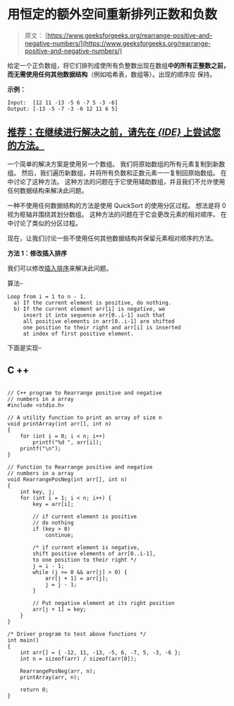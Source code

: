 # 用恒定的额外空间重新排列正数和负数

> 原文： [https://www.geeksforgeeks.org/rearrange-positive-and-negative-numbers/](https://www.geeksforgeeks.org/rearrange-positive-and-negative-numbers/)

给定一个正负数组，将它们排列成使所有负整数出现在数组**中的所有正整数之前，而无需使用任何其他数据结构**（例如哈希表，数组等）。出现的顺序应 保持。

**示例：**

```
Input:  [12 11 -13 -5 6 -7 5 -3 -6]
Output: [-13 -5 -7 -3 -6 12 11 6 5]

```

## [推荐：在继续进行解决之前，请先在 ***<u>{IDE}</u>*** 上尝试您的方法。](https://ide.geeksforgeeks.org/)

一个简单的解决方案是使用另一个数组。 我们将原始数组的所有元素复制到新数组。 然后，我们遍历新数组，并将所有负数和正数元素一一复制回原始数组。 在中讨论了这种方法。 这种方法的问题在于它使用辅助数组，并且我们不允许使用任何数据结构来解决此问题。

一种不使用任何数据结构的方法是使用 QuickSort 的使用分区过程。 想法是将 0 视为枢轴并围绕其划分数组。 这种方法的问题在于它会更改元素的相对顺序。 在中讨论了类似的分区过程。

现在，让我们讨论一些不使用任何其他数据结构并保留元素相对顺序的方法。

**方法 1：修改插入排序**

我们可以修改[插入排序](http://geeksquiz.com/insertion-sort/)来解决此问题。

算法–

```
Loop from i = 1 to n - 1.
  a) If the current element is positive, do nothing.
  b) If the current element arr[i] is negative, we 
     insert it into sequence arr[0..i-1] such that 
     all positive elements in arr[0..i-1] are shifted 
     one position to their right and arr[i] is inserted
     at index of first positive element.

```

下面是实现–

## C ++

```

// C++ program to Rearrange positive and negative 
// numbers in a array 
#include <stdio.h> 

// A utility function to print an array of size n 
void printArray(int arr[], int n) 
{ 
    for (int i = 0; i < n; i++) 
        printf("%d ", arr[i]); 
    printf("\n"); 
} 

// Function to Rearrange positive and negative 
// numbers in a array 
void RearrangePosNeg(int arr[], int n) 
{ 
    int key, j; 
    for (int i = 1; i < n; i++) { 
        key = arr[i]; 

        // if current element is positive 
        // do nothing 
        if (key > 0) 
            continue; 

        /* if current element is negative, 
        shift positive elements of arr[0..i-1], 
        to one position to their right */
        j = i - 1; 
        while (j >= 0 && arr[j] > 0) { 
            arr[j + 1] = arr[j]; 
            j = j - 1; 
        } 

        // Put negative element at its right position 
        arr[j + 1] = key; 
    } 
} 

/* Driver program to test above functions */
int main() 
{ 
    int arr[] = { -12, 11, -13, -5, 6, -7, 5, -3, -6 }; 
    int n = sizeof(arr) / sizeof(arr[0]); 

    RearrangePosNeg(arr, n); 
    printArray(arr, n); 

    return 0; 
} 

```